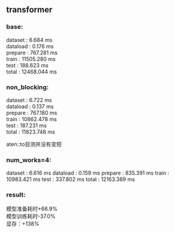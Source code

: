 ## transformer

### base:
dataset : 6.684 ms  
dataload : 0.176 ms  
prepare : 767.281 ms  
train : 11505.280 ms  
test : 188.623 ms  
total : 12468.044 ms  

### non_blocking:
dataset : 6.722 ms  
dataload : 0.137 ms  
prepare : 767.180 ms  
train : 10862.478 ms  
test : 187.231 ms  
total : 11823.748 ms  

aten::to目测并没有变短  

### num_works=4:
dataset : 6.616 ms
dataload : 0.159 ms
prepare : 835.391 ms
train : 10983.421 ms
test : 337.802 ms
total : 12163.389 ms

### result:
模型准备耗时+66.9%  
模型训练耗时-37.0%  
显存：+138%  